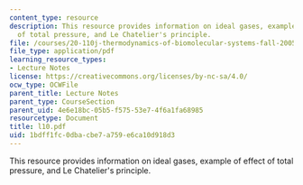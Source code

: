 ```yaml
---
content_type: resource
description: This resource provides information on ideal gases, example of effect
  of total pressure, and Le Chatelier's principle.
file: /courses/20-110j-thermodynamics-of-biomolecular-systems-fall-2005/1bdff1fc0dbacbe7a759e6ca10d918d3_l10.pdf
file_type: application/pdf
learning_resource_types:
- Lecture Notes
license: https://creativecommons.org/licenses/by-nc-sa/4.0/
ocw_type: OCWFile
parent_title: Lecture Notes
parent_type: CourseSection
parent_uid: 4e6e18bc-05b5-f575-53e7-4f6a1fa68985
resourcetype: Document
title: l10.pdf
uid: 1bdff1fc-0dba-cbe7-a759-e6ca10d918d3
---
```

This resource provides information on ideal gases, example of effect of total pressure, and Le Chatelier's principle.